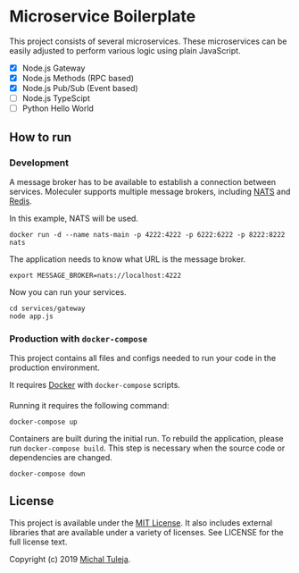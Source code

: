 # Microservice Boilerplate

This project consists of several microservices. These microservices can be easily adjusted to perform various logic using plain JavaScript.

- [x] Node.js Gateway
- [x] Node.js Methods (RPC based)
- [x] Node.js Pub/Sub (Event based)
- [ ] Node.js TypeScipt
- [ ] Python Hello World

## How to run

### Development

A message broker has to be available to establish a connection between services. Moleculer supports multiple message brokers, including [NATS](https://github.com/nats-io/nats-server) and [Redis](https://redis.io). 

In this example, NATS will be used.

```
docker run -d --name nats-main -p 4222:4222 -p 6222:6222 -p 8222:8222 nats
```

The application needs to know what URL is the message broker.

```
export MESSAGE_BROKER=nats://localhost:4222
```

Now you can run your services.

```
cd services/gateway
node app.js
```

### Production with `docker-compose`

This project contains all files and configs needed to run your code in the production environment.

It requires [Docker](https://docker.io) with `docker-compose` scripts.

#### 

Running it requires the following command:

```
docker-compose up
```

Containers are built during the initial run. To rebuild the application, please run `docker-compose build`. This step is necessary when the source code or dependencies are changed.

```
docker-compose down
```

## License

This project is available under the [MIT License](./LICENSE). It also includes external libraries that are available under a variety of licenses. See LICENSE for the full license text.

Copyright (c) 2019 [Michal Tuleja](http://tuleja.net).
